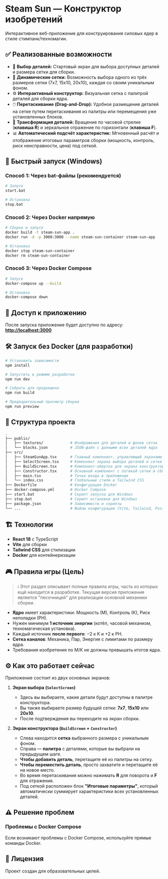 # Steam Sun — Конструктор изобретений

Интерактивное веб-приложение для конструирования силовых ядер в стиле стимпанк/техномагии.

## ✅ Реализованные возможности

- 📖 **Выбор деталей:** Стартовый экран для выбора доступных деталей и размера сетки для сборки.
- 📐 **Динамические сетки:** Возможность выбора одного из трёх размеров сетки (7x7, 15x10, 20x10), каждая со своим уникальным фоном.
- ⚙️ **Интерактивный конструктор:** Визуальная сетка с палитрой деталей для сборки ядра.
- 🖱️ **Перетаскивание (Drag-and-Drop):** Удобное размещение деталей на сетке путем перетаскивания из палитры или перемещения уже установленных блоков.
- 🔄 **Трансформация деталей:** Вращение по часовой стрелке (**клавиша R**) и зеркальное отражение по горизонтали (**клавиша F**).
- 📊 **Автоматический подсчёт характеристик:** Мгновенный расчёт и отображение итоговых параметров сборки (мощность, контроль, риск неисправности, цена) под сеткой.

## 🚀 Быстрый запуск (Windows)

### Способ 1: Через bat-файлы (рекомендуется)

```bash
# Запуск
start.bat

# Остановка
stop.bat
````

### Способ 2: Через Docker напрямую

```bash
# Сборка и запуск
docker build -t steam-sun-app .
docker run -d -p 3000:3000 --name steam-sun-container steam-sun-app

# Остановка
docker stop steam-sun-container
docker rm steam-sun-container
```

### Способ 3: Через Docker Compose

```bash
# Запуск
docker-compose up --build

# Остановка
docker-compose down
```

## 📱 Доступ к приложению

После запуска приложение будет доступно по адресу: **<http://localhost:3000>**

## 🛠️ Запуск без Docker (для разработки)

```bash
# Установить зависимости
npm install

# Запустить в режиме разработки
npm run dev

# Собрать для продакшена
npm run build

# Предварительный просмотр сборки
npm run preview
```

## 📁 Структура проекта

```bash
.
├── public/
│   ├── textures/            # Изображения для деталей и фонов сеток
│   └── blocks.json          # JSON-файл с данными всех деталей ядра
├── src/
│   ├── SteamSunApp.tsx      # Главный компонент, управляющий экранами
│   ├── SelectScreen.tsx     # Компонент экрана выбора деталей и сетки
│   ├── BuildScreen.tsx      # Компонент-обертка для экрана конструктора
│   ├── Constructor.tsx      # Основной компонент с логикой сетки и сборки
│   ├── main.tsx             # Точка входа в приложение
│   └── index.css            # Глобальные стили и Tailwind CSS
├── Dockerfile               # Конфигурация Docker
├── docker-compose.yml       # Docker Compose
├── start.bat                # Скрипт запуска для Windows
├── stop.bat                 # Скрипт остановки для Windows
├── package.json             # Зависимости и скрипты
└── ...                      # Файлы конфигурации (Vite, Tailwind, PostCSS)
```

## 🏗️ Технологии

- **React 18** с TypeScript
- **Vite** для сборки
- **Tailwind CSS** для стилизации
- **Docker** для контейнеризации

## 🎮 Правила игры (Цель)

> ℹ️ Этот раздел описывает полные правила игры, часть из которых ещё находится в разработке. Текущая версия приложения является "песочницей" для реализации основной механики сборки.

- **Ядро** имеет характеристики: Мощность (М), Контроль (К), Риск неполадки (РН).
- Нужен минимум **1 источник энергии** (котёл, часовой механизм, техномагическая установка).
- Каждый источник **после первого**: −2 к К и +2 к РН.
- **Сетка каналов**: Механика, Пар, Энергия с лимитами по размеру ядра.
- Требования изобретения по М/К не должны превышать итогов ядра.

## ⚙️ Как это работает сейчас

Приложение состоит из двух основных экранов:

1. **Экран выбора (`SelectScreen`)**

      - Здесь вы выбираете, какие детали будут доступны в палитре конструктора.
      - Вы также выбираете размер будущей сетки: **7x7**, **15x10** или **20x10**.
      - После подтверждения вы переходите на экран сборки.

2. **Экран конструктора (`BuildScreen` + `Constructor`)**

      - Слева находится **сетка** выбранного размера с уникальным фоном.
      - Справа — **палитра** с деталями, которые вы выбрали на предыдущем шаге.
      - **Чтобы добавить деталь**, перетащите её из палитры на сетку.
      - **Чтобы переместить деталь**, просто захватите и перетащите её на новое место.
      - Во время перетаскивания можно нажимать **R** для поворота и **F** для отражения.
      - Под сеткой расположен блок **"Итоговые параметры"**, который автоматически суммирует характеристики всех установленных деталей.

## ⚠️ Решение проблем

### Проблемы с Docker Compose

Если возникают проблемы с Docker Compose, используйте прямые команды Docker.

## 📄 Лицензия

Проект создан для образовательных целей.
